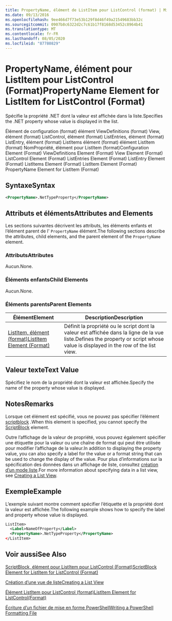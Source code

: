 ```yaml
---
title: PropertyName, élément de ListItem pour ListControl (format) | Microsoft Docs
ms.date: 09/13/2016
ms.openlocfilehash: 9ee466d7f73e53b129f8d46f49a21549683bb32c
ms.sourcegitcommit: 0907b8c6322d2c7c61b17f8168d53452c8964b41
ms.translationtype: MT
ms.contentlocale: fr-FR
ms.lasthandoff: 08/05/2020
ms.locfileid: "87780829"
---
```

# <a name="propertyname-element-for-listitem-for-listcontrol-format"></a><span data-ttu-id="43512-102">PropertyName, élément pour ListItem pour ListControl (Format)</span><span class="sxs-lookup"><span data-stu-id="43512-102">PropertyName Element for ListItem for ListControl (Format)</span></span>

<span data-ttu-id="43512-103">Spécifie la propriété .NET dont la valeur est affichée dans la liste.</span><span class="sxs-lookup"><span data-stu-id="43512-103">Specifies the .NET property whose value is displayed in the list.</span></span>

<span data-ttu-id="43512-104">Élément de configuration (format) élément ViewDefinitions (format) View, élément (format) ListControl, élément (format) ListEntries, élément (format) ListEntry, élément (format) ListItems élément (format) élément ListItem (format) NomPropriété, élément pour ListItem (format)</span><span class="sxs-lookup"><span data-stu-id="43512-104">Configuration Element (Format) ViewDefinitions Element (Format) View Element (Format) ListControl Element (Format) ListEntries Element (Format) ListEntry Element (Format) ListItems Element (Format) ListItem Element (Format) PropertyName Element for ListItem (Format)</span></span>

## <a name="syntax"></a><span data-ttu-id="43512-105">Syntaxe</span><span class="sxs-lookup"><span data-stu-id="43512-105">Syntax</span></span>

```xml
<PropertyName>.NetTypeProperty</PropertyName>
```

## <a name="attributes-and-elements"></a><span data-ttu-id="43512-106">Attributs et éléments</span><span class="sxs-lookup"><span data-stu-id="43512-106">Attributes and Elements</span></span>

<span data-ttu-id="43512-107">Les sections suivantes décrivent les attributs, les éléments enfants et l’élément parent de l' `PropertyName` élément.</span><span class="sxs-lookup"><span data-stu-id="43512-107">The following sections describe the attributes, child elements, and the parent element of the `PropertyName` element.</span></span>

### <a name="attributes"></a><span data-ttu-id="43512-108">Attributs</span><span class="sxs-lookup"><span data-stu-id="43512-108">Attributes</span></span>

<span data-ttu-id="43512-109">Aucun.</span><span class="sxs-lookup"><span data-stu-id="43512-109">None.</span></span>

### <a name="child-elements"></a><span data-ttu-id="43512-110">Éléments enfants</span><span class="sxs-lookup"><span data-stu-id="43512-110">Child Elements</span></span>

<span data-ttu-id="43512-111">Aucun.</span><span class="sxs-lookup"><span data-stu-id="43512-111">None.</span></span>

### <a name="parent-elements"></a><span data-ttu-id="43512-112">Éléments parents</span><span class="sxs-lookup"><span data-stu-id="43512-112">Parent Elements</span></span>

|<span data-ttu-id="43512-113">Élément</span><span class="sxs-lookup"><span data-stu-id="43512-113">Element</span></span>|<span data-ttu-id="43512-114">Description</span><span class="sxs-lookup"><span data-stu-id="43512-114">Description</span></span>|
|-------------|-----------------|
|[<span data-ttu-id="43512-115">ListItem, élément (format)</span><span class="sxs-lookup"><span data-stu-id="43512-115">ListItem Element (Format)</span></span>](./listitem-element-for-listitems-for-listcontrol-format.md)|<span data-ttu-id="43512-116">Définit la propriété ou le script dont la valeur est affichée dans la ligne de la vue liste.</span><span class="sxs-lookup"><span data-stu-id="43512-116">Defines the property or script whose value is displayed in the row of the list view.</span></span>|

## <a name="text-value"></a><span data-ttu-id="43512-117">Valeur texte</span><span class="sxs-lookup"><span data-stu-id="43512-117">Text Value</span></span>

<span data-ttu-id="43512-118">Spécifiez le nom de la propriété dont la valeur est affichée.</span><span class="sxs-lookup"><span data-stu-id="43512-118">Specify the name of the property whose value is displayed.</span></span>

## <a name="remarks"></a><span data-ttu-id="43512-119">Notes</span><span class="sxs-lookup"><span data-stu-id="43512-119">Remarks</span></span>

<span data-ttu-id="43512-120">Lorsque cet élément est spécifié, vous ne pouvez pas spécifier l’élément [scriptblock](./scriptblock-element-for-listitem-for-listcontrol-format.md) .</span><span class="sxs-lookup"><span data-stu-id="43512-120">When this element is specified, you cannot specify the [ScriptBlock](./scriptblock-element-for-listitem-for-listcontrol-format.md) element.</span></span>

<span data-ttu-id="43512-121">Outre l’affichage de la valeur de propriété, vous pouvez également spécifier une étiquette pour la valeur ou une chaîne de format qui peut être utilisée pour modifier l’affichage de la valeur.</span><span class="sxs-lookup"><span data-stu-id="43512-121">In addition to displaying the property value, you can also specify a label for the value or a format string that can be used to change the display of the value.</span></span> <span data-ttu-id="43512-122">Pour plus d’informations sur la spécification des données dans un affichage de liste, consultez [création d’un mode liste](./creating-a-list-view.md).</span><span class="sxs-lookup"><span data-stu-id="43512-122">For more information about specifying data in a list view, see [Creating a List View](./creating-a-list-view.md).</span></span>

## <a name="example"></a><span data-ttu-id="43512-123">Exemple</span><span class="sxs-lookup"><span data-stu-id="43512-123">Example</span></span>

<span data-ttu-id="43512-124">L’exemple suivant montre comment spécifier l’étiquette et la propriété dont la valeur est affichée.</span><span class="sxs-lookup"><span data-stu-id="43512-124">The following example shows how to specify the label and property whose value is displayed.</span></span>

```xml
ListItem>
  <Label>NameOfProperty</Label>
  <PropertyName>.NetTypeProperty</PropertyName>
</ListItem>

```

## <a name="see-also"></a><span data-ttu-id="43512-125">Voir aussi</span><span class="sxs-lookup"><span data-stu-id="43512-125">See Also</span></span>

[<span data-ttu-id="43512-126">ScriptBlock, élément pour ListItem pour ListControl (Format)</span><span class="sxs-lookup"><span data-stu-id="43512-126">ScriptBlock Element for ListItem for ListControl (Format)</span></span>](./scriptblock-element-for-listitem-for-listcontrol-format.md)

[<span data-ttu-id="43512-127">Création d’une vue de liste</span><span class="sxs-lookup"><span data-stu-id="43512-127">Creating a List View</span></span>](./creating-a-list-view.md)

[<span data-ttu-id="43512-128">Élément ListItem pour ListControl (format)</span><span class="sxs-lookup"><span data-stu-id="43512-128">ListItem Element for ListControl(Format)</span></span>](./listitem-element-for-listitems-for-listcontrol-format.md)

[<span data-ttu-id="43512-129">Écriture d’un fichier de mise en forme PowerShell</span><span class="sxs-lookup"><span data-stu-id="43512-129">Writing a PowerShell Formatting File</span></span>](./writing-a-powershell-formatting-file.md)
